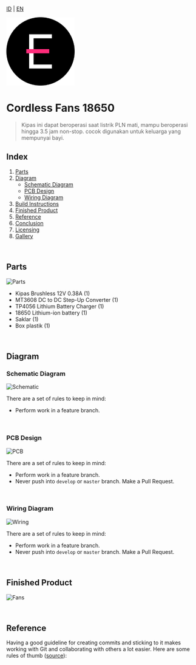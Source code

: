 [ID](./README.md) | [EN](./README-en.md)


[<img src="./img/logo.png" width="180" height="180">](http://fikifir.com)

# Cordless Fans 18650

> Kipas ini dapat beroperasi saat listrik PLN mati, mampu beroperasi hingga 3.5 jam non-stop. cocok digunakan untuk keluarga yang mempunyai bayi.


## Index

1. [Parts](#parts)
2. [Diagram](#diagram)
	- [Schematic Diagram](#schematic)
	- [PCB Design](#pcb)
	- [Wiring Diagram](#wiring)
3. [Build Instructions](#wiring)
4. [Finished Product](#finished)
5. [Reference](#reference)
6. [Conclusion](#conclusion)
7. [Licensing](#licensing)
8. [Gallery](#gallery)

<a name="parts"></a>
<br>

## Parts

![Parts](/img/parts.jpg)

- Kipas Brushless 12V 0.38A (1)
- MT3608 DC to DC Step-Up Converter (1)
- TP4056 Lithium Battery Charger (1)
- 18650 Lithium-ion battery (1)
- Saklar (1)
- Box plastik (1)

<a name="diagram"></a>
<br>

## Diagram

<a name="schematic"></a>

### Schematic Diagram

![Schematic](/img/schematic.jpg)

There are a set of rules to keep in mind:
* Perform work in a feature branch.

<a name="pcb"></a>
<br>

### PCB Design
 
![PCB](/img/wiring.jpg)
 
There are a set of rules to keep in mind:
* Perform work in a feature branch.
* Never push into `develop` or `master` branch. Make a Pull Request.

<a name="wiring"></a>
<br>

### Wiring Diagram
 
![Wiring](/img/wiring.jpg)
 
There are a set of rules to keep in mind:
* Perform work in a feature branch.
* Never push into `develop` or `master` branch. Make a Pull Request.

<a name="finished"></a>
<br>

## Finished Product

![Fans](/img/fans.jpg)

<a name="reference"></a>
<br>

## Reference

Having a good guideline for creating commits and sticking to it makes working with Git and collaborating with others a lot easier. Here are some rules of thumb ([source](https://chris.beams.io/posts/git-commit/#seven-rules)):
